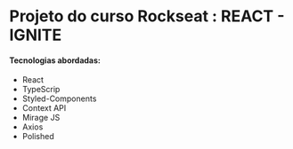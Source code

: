 <h1>Projeto do curso Rockseat : REACT - IGNITE</h1>

<h4>Tecnologias abordadas:</h4>
<ul>
  <li>React</li>
  <li>TypeScrip</li>
  <li>Styled-Components</li>  
  <li>Context API</li>  
  <li>Mirage JS</li>  
  <li>Axios </li>
  <li>Polished </li>  
</ul>

